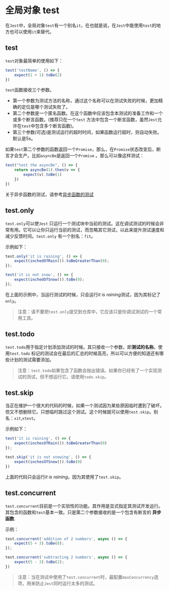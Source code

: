 # 全局对象 test

在`Jest`中，全局对象`test`有一个别名`it`，在也就是说，在`Jest`中能使用`test`的地方也可以使用`it`来替代。

## test

`test`对象最简单的使用如下：

```javascript
test('testName', () => {
    expect(1 + 1).toBe(2)
})
```

`test`函数接收三个参数。

* 第一个参数为测试方法的名称，通过这个名称可以在测试失败的时候，更加精确的定位是哪个测试失败了。
* 第二个参数是一个匿名函数。在这个函数中应该包含本测试的准备工作和一个或多个断言函数。(推荐只在一个`test`
  方法中包含一个断言函数，虽然`Jest`允许在`test`中包含多个断言函数)。
* 第三个参数(可选)是测试运行的超时时间，如果函数运行超时，则自动失败。默认是5s。

如果`test`第二个参数的函数返回一个`Promise`，那么，在`Promise`状态改变后，断言才会生产。比如`asyncBe`是返回一个`Promise`
。那么可以像这样测试：

```js
test("test the asyncBe", () => {
    return asyncBe(1).then(v => {
        expect(v).toBe(1)
    })
})
```

关于异步函数的测试，请参考[异步函数的测试](../async/Readme.md)

## test.only

`test.only`可以使`Jest`
只运行一个测试块中当前的测试。这在调试测试的时候会非常有用。它可以让你只运行当前的测试，而忽略其它测试，以此来提升测试速度和减少反馈时间。`test.only`
有一个别名：`fit`。

示例如下：

```js
test.only('it is raining', () => {
    expect(inchedOfRain()).toBeGreaterThan(0);
});

test('it is not snow', () => {
    expect(inchedOfSnow()).toBe(0);
});
```

在上面的示例中，当运行测试的时候，只会运行*it is raining*测试，因为其标记了`only`。

> 注意：请不要把`test.only`提交到仓库中，它应该只是你调试测试的一个常用工具。

## test.todo

`test.todo`用于指定计划添加测试的时候。其只接收一个参数，即**测试的名称**。使用`test.todo`
标记的测试会在最后的汇总的时候高亮，所以可以方便的知道还有哪些计划的测试需要添加。

> 注意：`test.todo`如果包含了函数会抛出错误。如果你已经有了一个实现测试的测试，但不想运行它。请使用`todo.skip`。

## test.skip

当正在维护一个很大的代码的时候，如果一个测试因为某些原因临时遭到了破坏。但又不想删除它。只想临时跳过这个测试。这个时候就可以使用`test.skip`。别名：`xit`,`xtest`。

示例如下：

```js
test('it is raining', () => {
    expect(inchesOfRain()).toBeGreaterThan(0)
});

test.skip('it is not snowing', () => {
    expect(inchesOfSnow()).toBe(0)
})
```

上面的代码只会运行*it is raining*。因为其使用了`test.skip`。

## test.concurrent

`test.concurrent`目前是一个实验性的功能。其作用是显式指定其测试开发运行。其包含的函数和`test`基本一致。只是第二个参数接收的是一个包含有断言的
**异步函数**.

示例：

```js
test.concurrent('addition of 2 numbers', async () => {
    expect(5 + 3).toBe(8);
});

test.concurrent('subtracting 2 numbers', async () => {
    expect(5 - 3).toBe(2);
})
```

> 注意：当在测试中使用了`test.concurrent`时，最配置`maxConcurrency`选项，用来防止`Jest`同时运行太多的测试。

 

